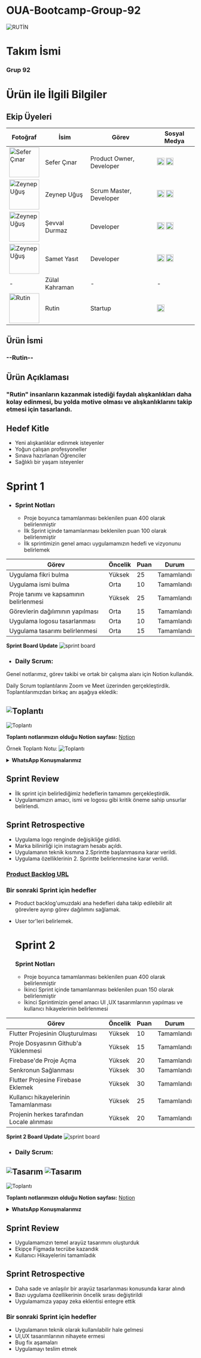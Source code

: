 # OUA-Bootcamp-Group-92

![RUTİN](https://i.imgur.com/nBVmfaN.png)
# Takım İsmi
 ### Grup 92 

# Ürün ile İlgili Bilgiler

## Ekip Üyeleri 
| Fotoğraf                          | İsim            | Görev                        | Sosyal Medya                |
| --------------------------------- | --------------- | ---------------------------- | --------------------------- |
|   <img src="https://i.imgur.com/tOsV6Q7.jpeg" alt="Sefer Çınar" width="80"/>  | Sefer Çınar     | Product Owner, Developer     | [<img src="https://i.imgur.com/3LeRUui.png" alt="LinkedIn Logo" width="20"/>](https://www.linkedin.com/in/sefercinar/) [<img src="https://i.imgur.com/7ECfYeQ.png" alt="GitHub Logo" width="20"/>](https://github.com/SeferCinar) |
| <img src="https://i.imgur.com/woijgMT.jpeg" alt="Zeynep Uğuş" width="80"/>     | Zeynep Uğuş     | Scrum Master, Developer      | [<img src="https://i.imgur.com/3LeRUui.png" alt="LinkedIn Logo" width="20"/>](https://www.linkedin.com/in/zeynep-u%C4%9Fu%C5%9F-76b883296/) [<img src="https://i.imgur.com/7ECfYeQ.png" alt="GitHub Logo" width="20"/>](https://github.com/zeynepugus) |
|  <img src="https://i.imgur.com/6smeS8v.jpeg" alt="Zeynep Uğuş" width="80"/>     | Şevval Durmaz   | Developer                    | [<img src="https://i.imgur.com/3LeRUui.png" alt="LinkedIn Logo" width="20"/>](https://www.linkedin.com/in/sevvaldurmaz1/) [<img src="https://i.imgur.com/7ECfYeQ.png" alt="GitHub Logo" width="20"/>](https://github.com/sevvaldurmaz1) |
|    <img src="https://i.imgur.com/nQnrgli.jpeg" alt="Zeynep Uğuş" width="80"/>   | Samet Yasıt     | Developer                    | [<img src="https://i.imgur.com/3LeRUui.png" alt="LinkedIn Logo" width="20"/>](https://www.linkedin.com/in/samet-yas%C4%B1t-762556254/) [<img src="https://i.imgur.com/7ECfYeQ.png" alt="GitHub Logo" width="20"/>](https://github.com/SametYASIT) |
| -   | Zülal Kahraman  | -                            | - |
|   <img src="https://i.imgur.com/wBhRcD0.png" alt="Rutin" width="80"/>  | Rutin   | Startup     | [<img src="https://i.imgur.com/lVgZDJS.jpeg" alt="İnstagram Logo" width="20"/>](https://www.instagram.com/rutin.rr?igsh=MWs4dDBrM2NtMTBrbg%3D%3D&utm_source=qr)

## Ürün İsmi
### --Rutin--
## Ürün Açıklaması
### "Rutin" insanların kazanmak istediği faydalı alışkanlıkları daha kolay edinmesi, bu yolda motive olması ve alışkanlıklarını takip etmesi için tasarlandı.
## Hedef Kitle
- Yeni alışkanlıklar edinmek isteyenler 
- Yoğun çalışan profesyoneller
- Sınava hazırlanan Öğrenciler
- Sağlıklı bir yaşam isteyenler

# Sprint 1
- ### Sprint Notları
	- Proje boyunca tamamlanması beklenilen puan 400 olarak belirlenmiştir
	-  İlk Sprint içinde tamamlanması beklenilen puan 100 olarak belirlenmiştir
	-  İlk sprintimizin genel amacı uygulamamızın hedefi ve vizyonunu belirlemek
    
 |  Görev                | Öncelik | Puan | Durum         |
|----------------------|---------|------|---------------|
| Uygulama fikri bulma    | Yüksek  | 25   | Tamamlandı |
| Uygulama ismi bulma | Orta    | 10   | Tamamlandı     |
| Proje tanımı ve kapsamının belirlenmesi   | Yüksek  | 25    | Tamamlandı     |
| Görevlerin dağılımının yapılması   | Orta    | 15    | Tamamlandı  |
| Uygulama logosu tasarlanması  | Orta    | 10    | Tamamlandı   |
| Uygulama tasarımı belirlenmesi  | Orta    | 15    | Tamamlandı   |

<strong>Sprint Board Update</strong>
  ![sprint board](https://i.imgur.com/ZGk17cQ.jpeg)

- ### Daily Scrum:
  
Genel notlarımız, görev takibi ve ortak bir çalışma alanı için Notion kullandık.

Daily Scrum toplantılarını Zoom ve Meet üzerinden gerçekleştirdik. Toplantılarımızdan birkaç anı aşağıya ekledik:

 ![Toplantı](https://i.imgur.com/7ROACUA.png)
 ---
![Toplantı](https://i.imgur.com/2cwyeyE.jpg)

<strong>Toplantı notlarımızın olduğu Notion sayfası:</strong> [Notion](https://www.notion.so/a923d27dea734013b771ec9fd3fac467?v=22c5e9dcb9f04e788226a4ec295d94c1&pvs=4)
 
 Örnek Toplantı Notu:  ![Toplantı](https://i.imgur.com/i8hH6D7.jpeg)

<details>
<summary><strong>WhatsApp Konuşmalarımız</strong></summary>

![WhatsApp Konuşması 1](https://i.imgur.com/aSwPfCU.jpg)
![WhatsApp Konuşması 2](https://i.imgur.com/E3id8XT.jpg)
![WhatsApp Konuşması 3](https://i.imgur.com/co5hM6g.png)
![WhatsApp Konuşması 4](https://i.imgur.com/Stx0TBv.png)
![WhatsApp Konuşması 5](https://i.imgur.com/ydeRfU7.png)
![WhatsApp Konuşması 6](https://i.imgur.com/lCfKhbR.png)
![WhatsApp Konuşması 7](https://i.imgur.com/rkIn1bT.png)


</details>
	
## Sprint Review
- İlk sprint için belirlediğimiz hedeflerin tamamını gerçekleştirdik.
- Uygulamamızın amacı, ismi ve logosu gibi kritik öneme sahip unsurlar belirlendi.
## Sprint Retrospective 
- Uygulama logo renginde değişikliğe gidildi.
- Marka bilinirliği için instagram hesabı açıldı.
- Uygulamanın teknik kısmına 2.Sprintte başlanmasına karar verildi.
- Uygulama özelliklerinin 2. Sprintte belirlenmesine karar verildi.
### [Product Backlog URL ](https://www.notion.so/560a038872b8421bbcbeabfa476f0683?v=4f8f7c8cc8604cb1bd355040ebd83e3e&pvs=4)
### Bir sonraki Sprint için hedefler
- Product backlog'umuzdaki ana hedefleri daha takip edilebilir alt görevlere ayırıp görev dağılımını sağlamak.
- User tor'leri belirlemek.

  # Sprint 2
  ### Sprint Notları
	-  Proje boyunca tamamlanması beklenilen puan 400 olarak belirlenmiştir
	-  İkinci Sprint içinde tamamlanması beklenilen puan 150 olarak belirlenmiştir
	-  İkinci Sprintimizin genel amacı UI ,UX tasarımlarının yapılması ve kullanıcı hikayelerinin belirlenmesi
    
 |  Görev                | Öncelik | Puan | Durum         |
|----------------------|---------|------|---------------|
|  Flutter Projesinin Oluşturulması | Yüksek  | 10   | Tamamlandı |
|  Proje Dosyasının Github'a Yüklenmesi | Yüksek  |  15  |Tamamlandı  |
|  Firebase'de Proje Açma | Yüksek |  20  | Tamamlandı |
|  Senkronun Sağlanması |  Yüksek | 30   | Tamamlandı |
|  Flutter Projesine Firebase Eklemek| Yüksek  |  30  | Tamamlandı |
| Kullanıcı hikayelerinin Tamamlanması  |  Yüksek |  25 | Tamamlandı |
|  Projenin herkes tarafından Locale alınması | Yüksek  |  20  | Tamamlandı |

<strong>Sprint 2 Board Update</strong>
  ![sprint board](https://i.imgur.com/v2HEJNM.jpeg)
  
- ### Daily Scrum:

![Tasarım](https://i.imgur.com/0mEidSY.jpeg)
![Tasarım](https://i.imgur.com/xgcpJIU.jpeg)
 ---
![Toplantı](https://i.imgur.com/I1l6Uiz.jpeg)


  <strong>Toplantı notlarımızın olduğu Notion sayfası:</strong> [Notion](https://www.notion.so/a923d27dea734013b771ec9fd3fac467?v=22c5e9dcb9f04e788226a4ec295d94c1&pvs=4)
  
  <details>
<summary><strong>WhatsApp Konuşmalarımız</strong></summary>
	  
![WhatsApp Konuşması 1](https://i.imgur.com/zS62HOQ.png)
![WhatsApp Konuşması 2](https://i.imgur.com/QlWMUMU.png)
![WhatsApp Konuşması 3](https://i.imgur.com/9fr59i5.png)
![WhatsApp Konuşması 4](https://i.imgur.com/7EA06mM.png)
![WhatsApp Konuşması 5](https://i.imgur.com/M79AV5G.png)
![WhatsApp Konuşması 6](https://i.imgur.com/nYDRzES.png)

</details>

## Sprint Review
- Uygulamamızın temel arayüz tasarımını oluşturduk
- Ekipçe Figmada tecrübe kazandık
- Kullanıcı Hikayelerini tamamladık
## Sprint Retrospective 
- Daha sade ve anlaşılır bir arayüz tasarlanması konusunda karar alındı
- Bazı uygulama özellikerinin öncelik sırası değiştirildi
- Uygulamamıza yapay zeka eklentisi entegre ettik
### Bir sonraki Sprint için hedefler
- Uygulamanın teknik olarak kullanılabilir hale gelmesi
- UI,UX tasarımlarının nihayete ermesi
- Bug fix aşamaları
- Uygulamayı teslim etmek
